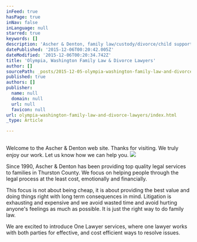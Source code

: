 ```yaml
---
inFeed: true
hasPage: true
inNav: false
inLanguage: null
starred: true
keywords: []
description: 'Ascher & Denton, family law/custody/divorce/child support attorneys'
datePublished: '2015-12-06T00:20:42.005Z'
dateModified: '2015-12-06T00:20:34.742Z'
title: 'Olympia, Washington Family Law & Divorce Lawyers'
author: []
sourcePath: _posts/2015-12-05-olympia-washington-family-law-and-divorce-lawyers.md
published: true
authors: []
publisher:
  name: null
  domain: null
  url: null
  favicon: null
url: olympia-washington-family-law-and-divorce-lawyers/index.html
_type: Article

---
```

## 

Welcome to the Ascher & Denton web site. Thanks for visiting. We truly enjoy our work. Let us know how we can help you. ![](https://the-grid-user-content.s3-us-west-2.amazonaws.com/e7a5e1ab-b8e3-424b-970e-4c51c33ec28d.jpg)

Since 1990, Ascher & Denton has been providing top quality legal services to families in Thurston County. We focus on helping people through the legal process at the least cost, emotionally and financially. 

This focus is not about being cheap, it is about providing the best value and doing things right with long term consequences in mind. Litigation is exhausting and expensive and we avoid wasted time and avoid hurting anyone's feelings as much as possible. It is just the right way to do family law.

We are excited to introduce One Lawyer services, where one lawyer works with both parties for effective, and cost efficient ways to resolve issues.